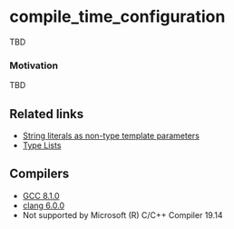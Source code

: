 # compile_time_configuration
TBD

### Motivation
TBD

## Related links
* [String literals as non-type template parameters](https://github.com/nikolaAV/skeleton/tree/master/literal_string_type)
* [Type Lists](https://github.com/nikolaAV/skeleton/tree/master/type_list) 

## Compilers
* [GCC 8.1.0](https://wandbox.org/)
* [clang 6.0.0](https://wandbox.org/)
* Not supported by Microsoft (R) C/C++ Compiler 19.14 
